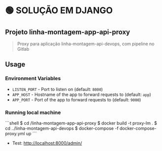 # 🟢 SOLUÇÃO EM DJANGO

## Projeto linha-montagem-app-api-proxy

  > Proxy para aplicação linha-montagem-api-devops, com pipeline no Gitlab

## Usage

### Environment Variables

- `LISTEN_PORT` - Port to listen on (default: `8000`)
- `APP_HOST` - Hostname of the app to forward requests to (default: `app`)
- `APP_PORT` - Port of the app to forward requests to (default: `9000`)

### Running local machine

´´´shell
  $ cd /linha-montagem-app-api-proxy
  $ docker build -t proxy-lm .
  $ cd ../linha-montagem-api-devops
  $ docker-compose -f docker-compose-proxy.yml up
´´´

- Test: <http://localhost:8000/admin/>
